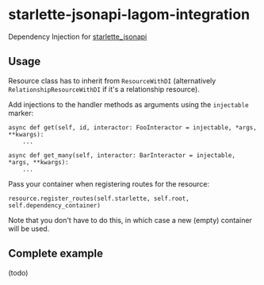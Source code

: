 # starlette-jsonapi-lagom-integration
Dependency Injection for [starlette_jsonapi](https://github.com/vladmunteanu/starlette-jsonapi)

## Usage
Resource class has to inherit from `ResourceWithDI` (alternatively `RelationshipResourceWithDI` if it's a relationship resource).

Add injections to the handler methods as arguments using the `injectable` marker:
```python3
async def get(self, id, interactor: FooInteractor = injectable, *args, **kwargs):
    ...

async def get_many(self, interactor: BarInteractor = injectable, *args, **kwargs):
    ...

```
Pass your container when registering routes for the resource:
```python3
resource.register_routes(self.starlette, self.root, self.dependency_container)
```
Note that you don't have to do this, in which case a new (empty) container will be used.

## Complete example
(todo)
